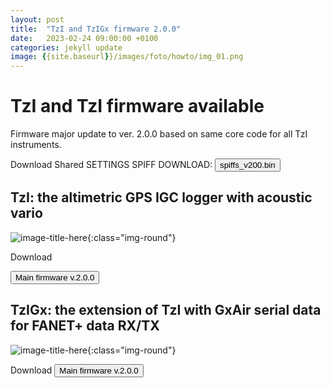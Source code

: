 ```yaml
---
layout: post
title:  "TzI and TzIGx firmware 2.0.0"
date:   2023-02-24 09:00:00 +0100
categories: jekyll update
image: {{site.baseurl}}/images/foto/howto/img_01.png
---
```


# TzI and TzI firmware available

Firmware major update to ver. 2.0.0 based on same core code for all TzI instruments.

Download Shared SETTINGS SPIFF DOWNLOAD: <a href="{{site.baseurl}}/firmware/spiffs_v102.bin" download><button class="btn btn-download">spiffs_v200.bin</button></a>


## TzI: the altimetric GPS IGC logger with acoustic vario

![image-title-here]({{site.baseurl}}/images/foto/TzI3d.PNG){:class="img-round"}


Download
 
<a href="{{site.baseurl}}/firmware/firmware_v200_TzI.bin" download><button class="btn btn-download">Main firmware v.2.0.0</button></a>

## TzIGx: the extension of TzI with GxAir serial data for FANET+ data RX/TX

![image-title-here]({{site.baseurl}}/images/foto/TzIGx3d.PNG){:class="img-round"}


Download
<a href="{{site.baseurl}}/firmware/firmware_v200_TzIGx.bin" download><button class="btn btn-download">Main firmware v.2.0.0</button></a>
